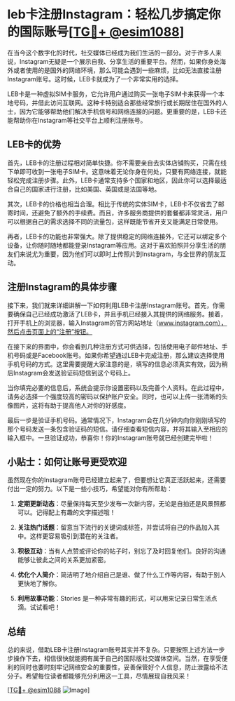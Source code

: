 # leb卡注册Instagram：轻松几步搞定你的国际账号[[TG💪+ @esim1088](https://t.me/s/esim1088)]

在当今这个数字化的时代，社交媒体已经成为我们生活的一部分。对于许多人来说，Instagram无疑是一个展示自我、分享生活的重要平台。然而，如果你身处海外或者使用的是国外的网络环境，那么可能会遇到一些麻烦，比如无法直接注册Instagram账号。这时候，LEB卡就成为了一个非常实用的选择。

LEB卡是一种虚拟SIM卡服务，它允许用户通过购买一张电子SIM卡来获得一个本地号码，并借此访问互联网。这种卡特别适合那些经常旅行或长期居住在国外的人士，因为它能够帮助他们解决手机信号和网络连接的问题。更重要的是，LEB卡还能帮助你在Instagram等社交平台上顺利注册账号。

## LEB卡的优势

首先，LEB卡的注册过程相对简单快捷。你不需要亲自去实体店铺购买，只需在线下单即可收到一张电子SIM卡。这意味着无论你身在何处，只要有网络连接，就能轻松完成注册步骤。此外，LEB卡通常支持多个国家和地区，因此你可以选择最适合自己的国家进行注册，比如美国、英国或是法国等地。

其次，LEB卡的价格也相当合理。相比于传统的实体SIM卡，LEB卡不仅省去了邮寄时间，还避免了额外的手续费。而且，许多服务商提供的套餐都非常灵活，用户可以根据自己的需求选择不同的流量包，这样既能节省开支又能满足日常使用。

再者，LEB卡的功能也非常强大。除了提供稳定的网络连接外，它还可以绑定多个设备，让你随时随地都能登录Instagram等应用。这对于喜欢拍照并分享生活的朋友们来说尤为重要，因为他们可以即时上传照片到Instagram，与全世界的朋友互动。

## 注册Instagram的具体步骤

接下来，我们就来详细讲解一下如何利用LEB卡注册Instagram账号。首先，你需要确保自己已经成功激活了LEB卡，并且手机已经接入其提供的网络服务。接着，打开手机上的浏览器，输入Instagram的官方网站地址（www.instagram.com），然后点击页面上的“注册”按钮。

在接下来的界面中，你会看到几种注册方式可供选择，包括使用电子邮件地址、手机号码或是Facebook账号。如果你希望通过LEB卡完成注册，那么建议选择使用手机号码的方式。这里需要提醒大家注意的是，填写的信息必须真实有效，因为稍后Instagram会发送验证码短信到这个号码上。

当你填完必要的信息后，系统会提示你设置密码以及完善个人资料。在此过程中，请务必选择一个强度较高的密码以保护账户安全。同时，也可以上传一张清晰的头像图片，这将有助于提高他人对你的好感度。

最后一步是验证手机号码。通常情况下，Instagram会在几分钟内向你刚刚填写的那个号码发送一条包含验证码的短信。请仔细查看短信内容，并将其输入至相应的输入框中。一旦验证成功，恭喜你！你的Instagram账号就已经创建完毕啦！

## 小贴士：如何让账号更受欢迎

虽然现在你的Instagram账号已经建立起来了，但要想让它真正活跃起来，还需要付出一定的努力。以下是一些小技巧，希望能对你有所帮助：

1. **定期更新动态**：尽量保持每天至少发布一次新内容，无论是自拍还是风景照都可以。记得配上有趣的文字描述哦！

2. **关注热门话题**：留意当下流行的关键词或标签，并尝试将自己的作品加入其中。这样更容易吸引到潜在的关注者。

3. **积极互动**：当有人点赞或评论你的帖子时，别忘了及时回复他们。良好的沟通能够让彼此之间的关系更加紧密。

4. **优化个人简介**：简洁明了地介绍自己是谁、做了什么工作等内容，有助于别人更快地了解你。

5. **利用故事功能**：Stories 是一种非常有趣的形式，可以用来记录日常生活点滴。试试看吧！

## 总结

总的来说，借助LEB卡注册Instagram账号其实并不复杂。只要按照上述方法一步步操作下去，相信很快就能拥有属于自己的国际版社交媒体空间。当然，在享受便利的同时也要时刻牢记网络安全的重要性，妥善保管好个人信息，防止泄露给不法分子。希望每位读者都能够充分利用这一工具，尽情展现自我风采！

[[TG💪+ @esim1088](https://t.me/s/esim1088) ![Image](https://i.postimg.cc/4NQfJmqS/Snipaste-2025-05-13-00-14-12.png)]